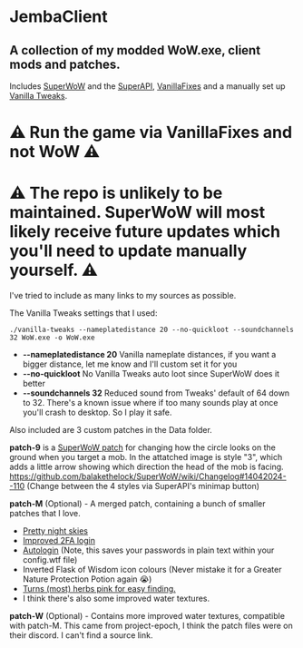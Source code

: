 # JembaClient
## A collection of my modded WoW.exe, client mods and patches.

Includes [SuperWoW](https://github.com/balakethelock/SuperWoW/releases/) and the [SuperAPI](https://github.com/balakethelock/SuperAPI/), [VanillaFixes](https://github.com/hannesmann/vanillafixes/releases/) and a manually set up [Vanilla Tweaks](https://github.com/brndd/vanilla-tweaks/releases).

# ⚠️ **Run the game via VanillaFixes and not WoW** ⚠️

# ⚠️ **The repo is unlikely to be maintained. SuperWoW will most likely receive future updates which you'll need to update manually yourself.** ⚠️
I've tried to include as many links to my sources as possible.

The Vanilla Tweaks settings that I used:
```
./vanilla-tweaks --nameplatedistance 20 --no-quickloot --soundchannels 32 WoW.exe -o WoW.exe
```

* **--nameplatedistance 20** Vanilla nameplate distances, if you want a bigger distance, let me know and I'll custom set it for you  
* **--no-quickloot** No Vanilla Tweaks auto loot since SuperWoW does it better  
* **--soundchannels 32** Reduced sound from Tweaks' default of 64 down to 32. There's a known issue where if too many sounds play at once you'll crash to desktop. So I play it safe.

Also included are 3 custom patches in the Data folder.

**patch-9** is a [SuperWoW patch](https://github.com/balakethelock/SuperWoW/releases/tag/Patch) for changing how the circle looks on the ground when you target a mob. In the attatched image is style "3", which adds a little arrow showing which direction the head of the mob is facing.
https://github.com/balakethelock/SuperWoW/wiki/Changelog#14042024--110
(Change between the 4 styles via SuperAPI's minimap button)

**patch-M** (Optional) - A merged patch, containing a bunch of smaller patches that I love.
* [Pretty night skies](https://forum.turtle-wow.org/viewtopic.php?p=70273)
* [Improved 2FA login](https://github.com/Lexiebean/Turtle-WoW-Improved-2FA)
* [Autologin](https://github.com/Haaxor1689/vanilla-autologin) (Note, this saves your passwords in plain text within your config.wtf file)
* Inverted Flask of Wisdom icon colours (Never mistake it for a Greater Nature Protection Potion again 😭)
* [Turns (most) herbs pink for easy finding.](https://github.com/seacrabsam/patch-herb)
* I think there's also some improved water textures.

**patch-W** (Optional) - Contains more improved water textures, compatible with patch-M.
This came from project-epoch, I think the patch files were on their discord. I can't find a source link.
